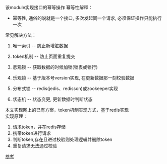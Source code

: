 该module实现接口的幂等操作
幂等性解释：
- 幂等性, 通俗的说就是一个接口, 多次发起同一个请求, 必须保证操作只能执行一次

常见解决方法：

1. 唯一索引 -- 防止新增脏数据

2. token机制 -- 防止页面重复提交

3. 悲观锁 -- 获取数据的时候加锁(锁表或锁行)

4. 乐观锁 -- 基于版本号version实现, 在更新数据那一刻校验数据

5. 分布式锁 -- redis(jedis、redisson)或zookeeper实现

6. 状态机 -- 状态变更, 更新数据时判断状态

本文实现网上的已有方案，token机制实现方式，基于redis实现  
实现原理： 

1. 请求token，并在redis存储
2. 携带token进行请求
3. 判断token,存在且进过校验则处理逻辑并删除token
4. 重复请求无法通过校验


[参考](https://mp.weixin.qq.com/s?src=11&timestamp=1585448631&ver=2245&signature=NGwph9MmJYoyvaneGT60k0yg-aI1Ros2zxh1yO1U5kbt*7TPcoRgJLbuGmp1ulf352yElO27x6-A9fnBTm35a5qAu4Rp3zTS9saaG6igbi0-UUHZp0LrglW3etB1BdhZ&new=1)